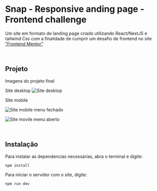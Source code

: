 # Snap - Responsive anding page - Frontend challenge

Um site em formato de landing page criado utilizando React/NextJS e tailwind Css com a finalidade de cumprir um desafio de frontend no site ["Frontend Mentor"](https://www.frontendmentor.io/challenges/intro-section-with-dropdown-navigation-ryaPetHE5)

<br>

## Projeto
Imagens do projeto final
<br>

Site desktop
![Site desktop](https://media.discordapp.net/attachments/774432392818589746/1129143556481765386/Captura_de_tela_2023-07-13_-_14.45.33.png?width=1051&height=526)

Site mobile

 ![Site mobile menu fechado](https://media.discordapp.net/attachments/774432392818589746/1129143556213325874/Captura_de_tela_2023-07-13_-_14.31.44.png?width=263&height=526)
 
 ![Site movile menu aberto](https://media.discordapp.net/attachments/774432392818589746/1129143557106708611/Captura_de_tela_2023-07-13_-_15.12.15.png?width=263&height=526)

<br>

## Instalação
Para instalar as dependencias necessárias, abra o terminal e digite:

```sh
npm install
```

Para iniciar o servidor com o site, digite:

```sh
npm run dev
```
